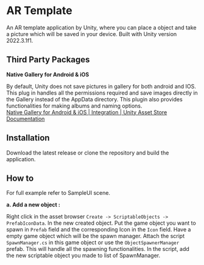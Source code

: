 # AR Template
An AR template application by Unity, where you can place a object and take a picture which will be saved in your device. Built with Unity version 2022.3.1f1. 

## Third Party Packages
**Native Gallery for Android & iOS**


By default, Unity does not save pictures in gallery for both android and IOS. This plug in handles all the permissions required and save images directly in the Gallery instead of the AppData directory. This plugin also provides functionalities for making albums and naming options.  
[Native Gallery for Android & iOS | Integration | Unity Asset Store](https://assetstore.unity.com/packages/tools/integration/native-gallery-for-android-ios-112630)
[Documentation](https://github.com/yasirkula/UnityNativeGallery)

## Installation
Download the latest release or clone the repository and build the application. 
## How to
For full example refer to SampleUI scene.

**a. Add a new object :**


Right click in the asset browser `Create -> ScriptableObjects -> PrefabIconData`. In the new created object. Put the game object you want to spawn in `Prefab` field and the corresponding Icon in the `Icon` field. 
Have a empty game object which will be the spawn manager. Attach the script `SpawnManager.cs` in this game object or use the `ObjectSpawnerManager` prefab. This will handle all the spawning functionalities.  In the script, add the new scriptable object you made to list of SpawnManager.
